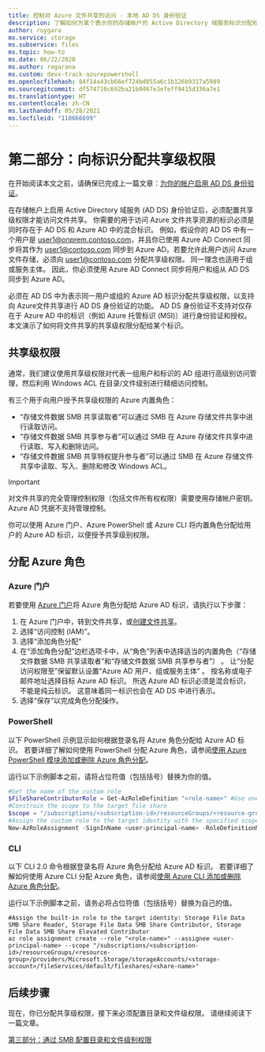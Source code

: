 ```yaml
---
title: 控制对 Azure 文件共享的访问 - 本地 AD DS 身份验证
description: 了解如何为某个表示你的存储帐户的 Active Directory 域服务标识分配权限。 这样你就可以使用基于标识的身份验证来控制访问权限。
author: roygara
ms.service: storage
ms.subservice: files
ms.topic: how-to
ms.date: 06/22/2020
ms.author: rogarana
ms.custom: devx-track-azurepowershell
ms.openlocfilehash: 84f14a43cb66ef724bd055a6c1b126b9317a5989
ms.sourcegitcommit: df574710c692ba21b0467e3efeff9415d336a7e1
ms.translationtype: HT
ms.contentlocale: zh-CN
ms.lasthandoff: 05/28/2021
ms.locfileid: "110666699"
---
```

# <a name="part-two-assign-share-level-permissions-to-an-identity"></a>第二部分：向标识分配共享级权限

在开始阅读本文之前，请确保已完成上一篇文章：[为你的帐户启用 AD DS 身份验证](storage-files-identity-ad-ds-enable.md)。

在存储帐户上启用 Active Directory 域服务 (AD DS) 身份验证后，必须配置共享级权限才能访问文件共享。 你需要的用于访问 Azure 文件共享资源的标识必须是同时存在于 AD DS 和 Azure AD 中的混合标识。 例如，假设你的 AD DS 中有一个用户是 user1@onprem.contoso.com，并且你已使用 Azure AD Connect 同步将其作为 user1@contoso.com 同步到 Azure AD。若要允许此用户访问 Azure 文件存储，必须向 user1@contoso.com 分配共享级权限。 同一理念也适用于组或服务主体。 因此，你必须使用 Azure AD Connect 同步将用户和组从 AD DS 同步到 Azure AD。 

必须在 AD DS 中为表示同一用户或组的 Azure AD 标识分配共享级权限，以支持向 Azure文件共享进行 AD DS 身份验证的功能。 AD DS 身份验证不支持对仅存在于 Azure AD 中的标识（例如 Azure 托管标识 (MSI)）进行身份验证和授权。 本文演示了如何将文件共享的共享级权限分配给某个标识。


## <a name="share-level-permissions"></a>共享级权限

通常，我们建议使用共享级权限对代表一组用户和标识的 AD 组进行高级别访问管理，然后利用 Windows ACL 在目录/文件级别进行精细访问控制。 

有三个用于向用户授予共享级权限的 Azure 内置角色：

- “存储文件数据 SMB 共享读取者”可以通过 SMB 在 Azure 存储文件共享中进行读取访问。
- “存储文件数据 SMB 共享参与者”可以通过 SMB 在 Azure 存储文件共享中进行读取、写入和删除访问。
- “存储文件数据 SMB 共享特权提升参与者”可以通过 SMB 在 Azure 存储文件共享中读取、写入、删除和修改 Windows ACL。

> [!IMPORTANT]
> 对文件共享的完全管理控制权限（包括文件所有权权限）需要使用存储帐户密钥。 Azure AD 凭据不支持管理控制。

你可以使用 Azure 门户、Azure PowerShell 或 Azure CLI 将内置角色分配给用户的 Azure AD 标识，以便授予共享级别权限。

## <a name="assign-an-azure-role"></a>分配 Azure 角色

### <a name="azure-portal"></a>Azure 门户

若要使用 [Azure 门户](https://portal.azure.com)将 Azure 角色分配给 Azure AD 标识，请执行以下步骤：

1. 在 Azure 门户中，转到文件共享，或[创建文件共享](storage-how-to-create-file-share.md)。
1. 选择“访问控制 (IAM)”。
1. 选择“添加角色分配”
1. 在“添加角色分配”边栏选项卡中，从“角色”列表中选择适当的内置角色（“存储文件数据 SMB 共享读取者”和“存储文件数据 SMB 共享参与者”） 。 让“分配访问权限至”保留默认设置“Azure AD 用户、组或服务主体” 。 按名称或电子邮件地址选择目标 Azure AD 标识。 所选 Azure AD 标识必须是混合标识，不能是纯云标识。 这意味着同一标识也会在 AD DS 中进行表示。
1. 选择“保存”以完成角色分配操作。

### <a name="powershell"></a>PowerShell

以下 PowerShell 示例显示如何根据登录名将 Azure 角色分配给 Azure AD 标识。 若要详细了解如何使用 PowerShell 分配 Azure 角色，请参阅[使用 Azure PowerShell 模块添加或删除 Azure 角色分配](../../role-based-access-control/role-assignments-powershell.md)。

运行以下示例脚本之前，请将占位符值（包括括号）替换为你的值。

```powershell
#Get the name of the custom role
$FileShareContributorRole = Get-AzRoleDefinition "<role-name>" #Use one of the built-in roles: Storage File Data SMB Share Reader, Storage File Data SMB Share Contributor, Storage File Data SMB Share Elevated Contributor
#Constrain the scope to the target file share
$scope = "/subscriptions/<subscription-id>/resourceGroups/<resource-group>/providers/Microsoft.Storage/storageAccounts/<storage-account>/fileServices/default/fileshares/<share-name>"
#Assign the custom role to the target identity with the specified scope.
New-AzRoleAssignment -SignInName <user-principal-name> -RoleDefinitionName $FileShareContributorRole.Name -Scope $scope
```

### <a name="cli"></a>CLI
  
以下 CLI 2.0 命令根据登录名将 Azure 角色分配给 Azure AD 标识。 若要详细了解如何使用 Azure CLI 分配 Azure 角色，请参阅[使用 Azure CLI 添加或删除 Azure 角色分配](../../role-based-access-control/role-assignments-cli.md)。 

运行以下示例脚本之前，请务必将占位符值（包括括号）替换为自己的值。

```azurecli-interactive
#Assign the built-in role to the target identity: Storage File Data SMB Share Reader, Storage File Data SMB Share Contributor, Storage File Data SMB Share Elevated Contributor
az role assignment create --role "<role-name>" --assignee <user-principal-name> --scope "/subscriptions/<subscription-id>/resourceGroups/<resource-group>/providers/Microsoft.Storage/storageAccounts/<storage-account>/fileServices/default/fileshares/<share-name>"
```

## <a name="next-steps"></a>后续步骤

现在，你已分配共享级权限，接下来必须配置目录和文件级权限。 请继续阅读下一篇文章。

[第三部分：通过 SMB 配置目录和文件级别权限](storage-files-identity-ad-ds-configure-permissions.md)
